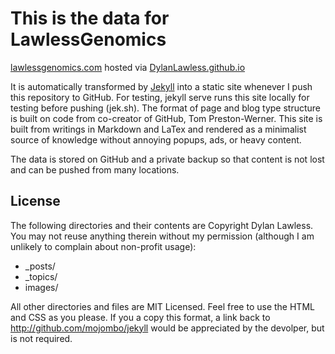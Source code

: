 # This is the data for LawlessGenomics
[lawlessgenomics.com](https://lawlessgenomics.com) hosted via [DylanLawless.github.io](https://dylanlawless.github.io)

It is automatically transformed by [Jekyll](http://github.com/mojombo/jekyll)
into a static site whenever I push this repository to GitHub.
For testing, jekyll serve runs this site locally for testing before pushing (jek.sh). 
The format of page and blog type structure is built on code from co-creator of GitHub, Tom Preston-Werner.
This site is built from writings in Markdown and LaTex and rendered as a minimalist source of knowledge without annoying popups, ads, or heavy content.

The data is stored on GitHub and a private backup so that content is not lost and can be pushed from many locations.

## License
The following directories and their contents are Copyright Dylan Lawless.
You may not reuse anything therein without my permission (although I am unlikely to complain about non-profit usage):

* \_posts/
* \_topics/
* images/

All other directories and files are MIT Licensed. Feel free to use the HTML and
CSS as you please. If you a copy this format, a link back to
http://github.com/mojombo/jekyll would be appreciated by the devolper, but is not required.
